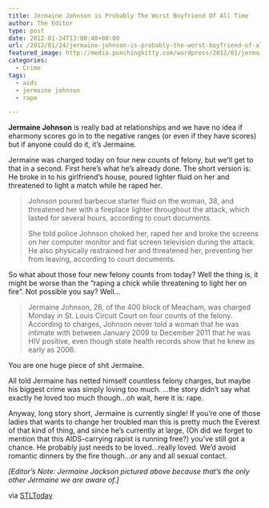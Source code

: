 ```yaml
---
title: Jermaine Johnson is Probably The Worst Boyfriend Of All Time
author: The Editor
type: post
date: 2012-01-24T13:00:48+00:00
url: /2012/01/24/jermaine-johnson-is-probably-the-worst-boyfriend-of-all-time/
featured_image: http://media.punchingkitty.com/wordpress/2012/01/jermaine_jackson_02_03.jpeg
categories:
  - Crime
tags:
  - aids
  - jermaine johnson
  - rape

---
```

**Jermaine Johnson** is really bad at relationships and we have no idea if eharmony scores go in to the negative ranges (or even if they have scores) but if anyone could do it, it&#8217;s Jermaine.

Jermaine was charged today on four new counts of felony, but we&#8217;ll get to that in a second. First here&#8217;s what he&#8217;s already done. The short version is: He broke in to his girlfriend&#8217;s house, poured lighter fluid on her and threatened to light a match while he raped her.

> Johnson poured barbecue starter fluid on the woman, 38, and threatened her with a fireplace lighter throughout the attack, which lasted for several hours, according to court documents.
> 
> She told police Johnson choked her, raped her and broke the screens on her computer monitor and flat screen television during the attack. He also physically restrained her and threatened her, preventing her from leaving, according to court documents.

So what about those four new felony counts from today? Well the thing is, it might be worse than the &#8220;raping a chick while threatening to light her on fire&#8221;. Not possible you say? Well&#8230;

> Jermaine Johnson, 26, of the 400 block of Meacham, was charged Monday in St. Louis Circuit Court on four counts of the felony. According to charges, Johnson never told a woman that he was intimate with between January 2009 to December 2011 that he was HIV positive, even though state health records show that he knew as early as 2006.

You are one huge piece of shit Jermaine.

All told Jermaine has netted himself countless felony charges, but maybe his biggest crime was simply loving too much. &#8230;the story didn&#8217;t say what exactly he loved too much though&#8230;oh wait, here it is: rape.

Anyway, long story short, Jermaine is currently single! If you&#8217;re one of those ladies that wants to change her troubled man this is pretty much the Everest of that kind of thing, and since he&#8217;s currently at large, (Oh did we forget to mention that this AIDS-carrying rapist is running free?) you&#8217;ve still got a chance. He probably just needs to be loved&#8230;really loved. We&#8217;d avoid romantic dinners by the fire though&#8230;or any and all sexual contact.

_[Editor&#8217;s Note: Jermaine Jackson pictured above because that&#8217;s the only other Jermaine we are aware of.]_

via <a href="http://www.stltoday.com/news/local/crime-and-courts/st-louis-man-charged-with-recklessly-infecting-woman-with-hiv/article_eed3a406-4628-11e1-be5d-0019bb30f31a.html" target="_blank">STLToday</a>
